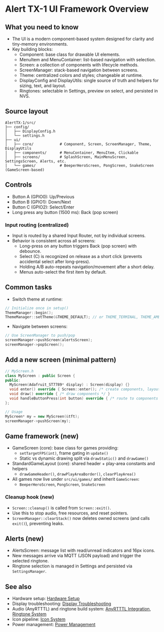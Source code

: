 # Alert TX-1 UI Framework Overview

## What you need to know

- The UI is a modern component-based system designed for clarity and tiny-memory environments.
- Key building blocks:
  - Component: base class for drawable UI elements.
  - MenuItem and MenuContainer: list-based navigation with selection.
  - Screen: a collection of components with lifecycle methods.
  - ScreenManager: stack-based navigation between screens.
  - Theme: centralized colors and styles; changeable at runtime.
  - DisplayConfig and DisplayUtils: single source of truth and helpers for sizing, text, and layout.
  - Ringtones: selectable in Settings, preview on select, and persisted in NVS.

## Source layout

```
AlertTX-1/src/
├── config/
│   ├── DisplayConfig.h
│   └── settings.h
├── ui/
│   ├── core/            # Component, Screen, ScreenManager, Theme, DisplayUtils
│   ├── components/      # MenuContainer, MenuItem, Clickable
│   ├── screens/         # SplashScreen, MainMenuScreen, SettingsScreen, Alerts, etc.
│   └── games/           # BeeperHeroScreen, PongScreen, SnakeScreen (GameScreen-based)
```

## Controls

- Button A (GPIO0): Up/Previous
- Button B (GPIO1): Down/Next
- Button C (GPIO2): Select/Enter
- Long press any button (1500 ms): Back (pop screen)

### Input routing (centralized)

- Input is routed by a shared Input Router, not by individual screens.
- Behavior is consistent across all screens:
  - Long-press on any button triggers Back (pop screen) with debounce.
  - Select (C) is recognized on release as a short click (prevents accidental select after long-press).
  - Holding A/B auto-repeats navigation/movement after a short delay.
  - Menus auto-select the first item by default.

## Common tasks

- Switch theme at runtime:
```cpp
// Initialize once in setup()
ThemeManager::begin();
ThemeManager::setTheme(&THEME_DEFAULT); // or THEME_TERMINAL, THEME_AMBER, THEME_HIGH_CONTRAST
```

- Navigate between screens:
```cpp
// Use ScreenManager to push/pop
screenManager->pushScreen(alertsScreen);
screenManager->popScreen();
```

## Add a new screen (minimal pattern)

```cpp
// MyScreen.h
class MyScreen : public Screen {
public:
  MyScreen(Adafruit_ST7789* display) : Screen(display) {}
  void enter() override { Screen::enter(); /* create components, layout */ }
  void draw() override { /* draw components */ }
  void handleButtonPress(int button) override { /* route to components */ }
};
```

```cpp
// Usage
MyScreen* my = new MyScreen(&tft);
screenManager->pushScreen(my);
```

## Game framework (new)

- GameScreen (core): base class for games providing:
  - `setTargetFPS(int)`, frame gating in `update()`
  - Static vs dynamic drawing split via `drawStatic()` and `drawGame()`
- StandardGameLayout (core): shared header + play-area constants and helpers
  - `drawGameHeader()`, `drawPlayAreaBorder()`, `clearPlayArea()`
- All games now live under `src/ui/games/` and inherit `GameScreen`:
  - `BeeperHeroScreen`, `PongScreen`, `SnakeScreen`

### Cleanup hook (new)

- `Screen::cleanup()` is called from `Screen::exit()`.
- Use this to stop audio, free resources, and reset pointers.
- `ScreenManager::clearStack()` now deletes owned screens (and calls `exit()`), preventing leaks.

## Alerts (new)

- AlertsScreen: message list with read/unread indicators and 16px icons.
- New messages arrive via MQTT (JSON payload) and trigger the selected ringtone.
- Ringtone selection is managed in Settings and persisted via `SettingsManager`.

## See also

- Hardware setup: [Hardware Setup](../setup/hardware-setup.md)
- Display troubleshooting: [Display Troubleshooting](../setup/display-troubleshooting.md)
- Audio (AnyRTTTL) and ringtone build system: [AnyRTTTL Integration](anyrtttl-integration.md), [Ringtone System](../features/ringtone-system.md)
- Icon pipeline: [Icon System](../features/icon-system.md)
- Power management: [Power Management](../features/power-management.md)

